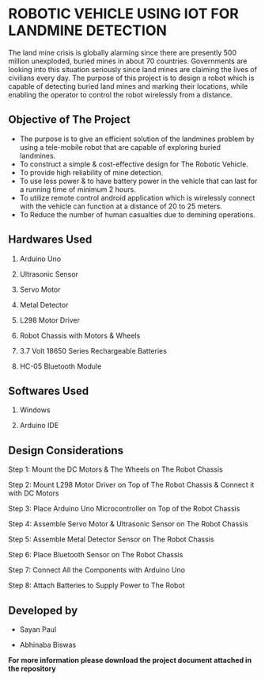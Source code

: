 # ROBOTIC VEHICLE USING IOT FOR LANDMINE DETECTION
The land mine crisis is globally alarming since there are presently 500 million unexploded, buried mines in about 70 countries. Governments are looking into this situation seriously since land mines are claiming the lives of civilians every day. The purpose of this project is to design a robot which is capable of detecting buried land mines and marking their locations, while enabling the operator to control the robot wirelessly from a distance.

## Objective of The Project

* The purpose is to give an efficient solution of the landmines problem by using a tele-mobile robot that are capable of exploring buried landmines.
* To construct a simple & cost-effective design for The Robotic Vehicle.
* To provide high reliability of mine detection.
* To use less power & to have battery power in the vehicle that can last for a running time of minimum 2 hours.
* To utilize remote control android application which is wirelessly connect with the vehicle can function at a distance of 20 to 25 meters.
* To Reduce the number of human casualties due to demining operations.

## Hardwares Used

1. Arduino Uno

2. Ultrasonic Sensor

3. Servo Motor

4. Metal Detector

5. L298 Motor Driver

6. Robot Chassis with Motors & Wheels

7. 3.7 Volt 18650 Series Rechargeable Batteries

8. HC-05 Bluetooth Module

## Softwares Used

1. Windows

2. Arduino IDE

##  Design Considerations

Step 1: Mount the DC Motors & The Wheels on The Robot Chassis 

Step 2: Mount L298 Motor Driver on Top of The Robot Chassis & Connect it with DC Motors 

Step 3: Place Arduino Uno Microcontroller on Top of the Robot Chassis 

Step 4: Assemble Servo Motor & Ultrasonic Sensor on The Robot Chassis 

Step 5: Assemble Metal Detector Sensor on The Robot Chassis 

Step 6: Place Bluetooth Sensor on The Robot Chassis 

Step 7: Connect All the Components with Arduino Uno 

Step 8: Attach Batteries to Supply Power to The Robot

## Developed by

* Sayan Paul

* Abhinaba Biswas

**For more information please download the project document attached in the repository**